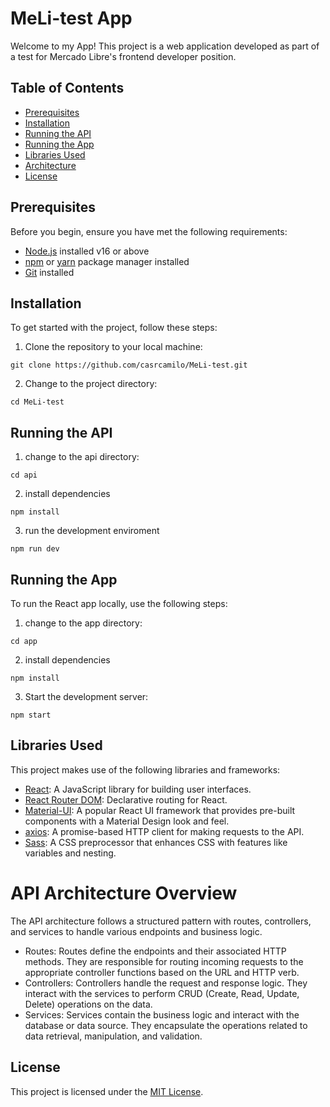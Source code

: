 # MeLi-test App

Welcome to my App! This project is a web application developed as part of a test for Mercado Libre's frontend developer position.

## Table of Contents
- [Prerequisites](#prerequisites)
- [Installation](#installation)
- [Running the API](#running-the-api)
- [Running the App](#running-the-app)
- [Libraries Used](#libraries-used)
- [Architecture](#api-architecture-overview)
- [License](#license)

## Prerequisites
Before you begin, ensure you have met the following requirements:
- [Node.js](https://nodejs.org/) installed v16 or above
- [npm](https://www.npmjs.com/) or [yarn](https://yarnpkg.com/) package manager installed
- [Git](https://git-scm.com/) installed

## Installation
To get started with the project, follow these steps:

1. Clone the repository to your local machine:

```git clone https://github.com/casrcamilo/MeLi-test.git```

2. Change to the project directory:

```cd MeLi-test```

## Running the API
1. change to the api directory:

```cd api```

2. install dependencies

```npm install```

3. run the development enviroment

```npm run dev```

## Running the App
To run the React app locally, use the following steps:

1. change to the app directory:

```cd app```

2. install dependencies

```npm install```

3. Start the development server:

```npm start```

## Libraries Used
This project makes use of the following libraries and frameworks:

- [React](https://reactjs.org/): A JavaScript library for building user interfaces.
- [React Router DOM](https://reactrouter.com/): Declarative routing for React.
- [Material-UI](https://mui.com/): A popular React UI framework that provides pre-built components with a Material Design look and feel.
- [axios](https://axios-http.com/): A promise-based HTTP client for making requests to the API.
- [Sass](https://sass-lang.com/): A CSS preprocessor that enhances CSS with features like variables and nesting.

# API Architecture Overview

The API architecture follows a structured pattern with routes, controllers, and services to handle various endpoints and business logic.
- Routes: Routes define the endpoints and their associated HTTP methods. They are responsible for routing incoming requests to the appropriate controller functions based on the URL and HTTP verb.
- Controllers: Controllers handle the request and response logic. They interact with the services to perform CRUD (Create, Read, Update, Delete) operations on the data.
- Services: Services contain the business logic and interact with the database or data source. They encapsulate the operations related to data retrieval, manipulation, and validation.

## License
This project is licensed under the [MIT License](LICENSE).